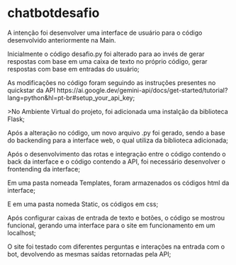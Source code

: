 # chatbotdesafio

A intenção foi desenvolver uma interface de usuário para o código desenvolvido anteriormente na Main.

<p>Inicialmente o código desafio.py foi alterado para ao invés de gerar respostas com base em uma caixa de texto no próprio código, gerar respostas com base em entradas do usuário;</p>
<p>As modificações no código foram seguindo as instruções presentes no quickstar da API https://ai.google.dev/gemini-api/docs/get-started/tutorial?lang=python&hl=pt-br#setup_your_api_key;</p>
<p>>No Ambiente Virtual do projeto, foi adicionada uma instalção da biblioteca Flask;</p>
<p>Após a alteração no código, um novo arquivo .py foi gerado, sendo a base do backending para a interface web, o qual utiliza da biblioteca adicionada;</p>
<p>Após o desenvolvimento das rotas e integração entre o código contendo o back da interface e o código contendo a API, foi necessário desenvolver o frontending da interface;</p>
<p>Em uma pasta nomeada Templates, foram armazenados os códigos html da interface;</p>
<p>E em uma pasta nomeda Static, os códigos em css;</p>
<p>Após configurar caixas de entrada de texto e botões, o código se mostrou funcional, gerando uma interface para o site em funcionamento em um localhost;</p>
<p>O site foi testado com diferentes perguntas e interações na entrada com o bot, devolvendo as mesmas saídas retornadas pela API;</p>



